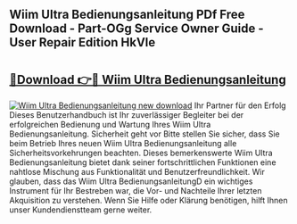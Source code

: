 ## Wiim Ultra Bedienungsanleitung PDf Free Download - Part-OGg Service Owner Guide - User Repair Edition HkVle

# <h2><a href="http://df61vb.blite.top/?on=Wiim+Ultra+Bedienungsanleitung">🔗Download 👉🔴 Wiim Ultra Bedienungsanleitung</a></h2>

[![Wiim Ultra Bedienungsanleitung new download](https://i.imgur.com/lujVjoI.png)](http://df61vb.blite.top/?on=Wiim+Ultra+Bedienungsanleitung)
Ihr Partner für den Erfolg Dieses Benutzerhandbuch ist Ihr zuverlässiger Begleiter bei der erfolgreichen Bedienung und Wartung Ihres Wiim Ultra Bedienungsanleitung. Sicherheit geht vor Bitte stellen Sie sicher, dass Sie beim Betrieb Ihres neuen Wiim Ultra Bedienungsanleitung alle Sicherheitsvorkehrungen beachten. Dieses bemerkenswerte Wiim Ultra Bedienungsanleitung bietet dank seiner fortschrittlichen Funktionen eine nahtlose Mischung aus Funktionalität und Benutzerfreundlichkeit. Wir glauben, dass das Wiim Ultra BedienungsanleitungD ein wichtiges Instrument für Ihr Bestreben war, die Vor- und Nachteile Ihrer letzten Akquisition zu verstehen. Wenn Sie Hilfe oder Klärung benötigen, hilft Ihnen unser Kundendienstteam gerne weiter.
